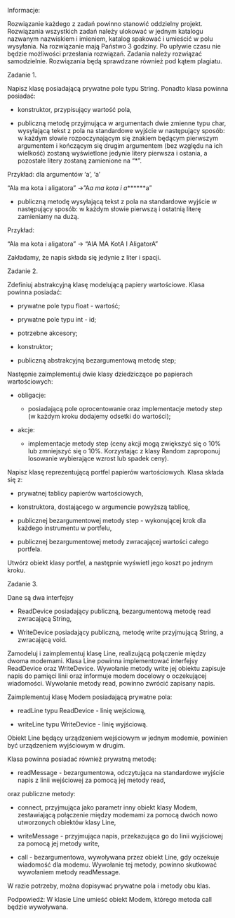 Informacje:

Rozwiązanie każdego z zadań powinno stanowić oddzielny projekt. Rozwiązania wszystkich zadań należy ulokować w jednym katalogu nazwanym nazwiskiem i imieniem, katalog spakować i umieścić w polu wysyłania. Na rozwiązanie mają Państwo 3 godziny. Po upływie czasu nie będzie możliwości przesłania rozwiązań. Zadania należy rozwiązać samodzielnie. Rozwiązania będą sprawdzane również pod kątem plagiatu.

 

Zadanie 1.

Napisz klasę posiadającą prywatne pole typu String. Ponadto klasa powinna posiadać:

- konstruktor, przypisujący wartość pola,

- publiczną metodę przyjmująca w argumentach dwie zmienne typu char,  wysyłającą tekst z pola na standardowe wyjście w następujący sposób: w każdym słowie rozpoczynającym się znakiem będącym pierwszym argumentem  i kończącym się drugim argumentem (bez względu na ich wielkość) zostaną wyświetlone jedynie litery pierwsza i ostania, a pozostałe litery zostaną zamienione na “*”. 

Przykład: dla argumentów ‘a’, ‘a’

“Ala ma kota i aligatora” ->”A*a ma kota i a*******a”

- publiczną metodę wysyłającą tekst z pola na standardowe wyjście w następujący sposób: w każdym słowie pierwszą i ostatnią literę zamieniamy na dużą.

Przykład: 

“Ala ma kota i aligatora” -> “AlA MA KotA I AligatorA”

Zakładamy, że napis składa się jedynie z liter i spacji.

 

Zadanie 2.

Zdefiniuj abstrakcyjną klasę modelującą papiery wartościowe. Klasa powinna posiadać:

- prywatne pole typu float - wartość;

- prywatne pole typu int - id;

- potrzebne akcesory;

- konstruktor;

- publiczną abstrakcyjną bezargumentową metodę step; 

Następnie zaimplementuj dwie klasy dziedziczące po papierach wartościowych:

- obligacje:

  - posiadającą pole oprocentowanie oraz implementacje metody step (w każdym kroku dodajemy odsetki do wartości);

- akcje:

  - implementacje metody step (ceny akcji mogą zwiększyć się o 10% lub zmniejszyć się o 10%. Korzystając z klasy Random zaproponuj losowanie wybierające wzrost lub spadek ceny).

Napisz klasę reprezentującą portfel papierów wartościowych. Klasa składa się z:

- prywatnej tablicy papierów wartościowych,

- konstruktora, dostającego w argumencie powyższą tablicę,

- publicznej bezargumentowej metody step - wykonującej krok dla każdego instrumentu w portfelu,

- publicznej bezargumentowej metody zwracającej wartości całego portfela.

Utwórz obiekt klasy portfel, a następnie wyświetl jego koszt po jednym kroku.

 

Zadanie 3.

Dane są dwa interfejsy

- ReadDevice posiadający publiczną, bezargumentową metodę read zwracającą String,

- WriteDevice posiadający publiczną, metodę write przyjmującą String, a zwracającą void.

 

Zamodeluj i zaimplementuj klasę Line, realizującą połączenie między dwoma modemami. Klasa Line powinna implementować interfejsy ReadDevice oraz WriteDevice. Wywołanie metody write jej obiektu zapisuje napis do pamięci linii oraz informuje modem docelowy o oczekującej wiadomości. Wywołanie metody read, powinno zwrócić zapisany napis.

 

Zaimplementuj klasę Modem posiadającą prywatne pola:

- readLine typu ReadDevice - linię wejściową,

- writeLine typu WriteDevice - linię wyjściową.

Obiekt Line będący urządzeniem wejściowym w jednym modemie, powinien być urządzeniem wyjściowym w drugim.

Klasa powinna posiadać również prywatną metodę:

- readMessage - bezargumentowa, odczytująca na standardowe wyjście napis z linii wejściowej za pomocą jej metody read,

oraz publiczne metody:

- connect, przyjmująca jako parametr inny obiekt klasy Modem, zestawiającą połączenie między modemami za pomocą dwóch nowo utworzonych obiektów klasy Line,

- writeMessage - przyjmująca napis, przekazująca go do linii wyjściowej za pomocą jej metody write,

- call - bezargumentowa, wywoływana przez obiekt Line, gdy oczekuje wiadomość dla modemu. Wywołanie tej metody, powinno skutkować wywołaniem metody readMessage.

 

W razie potrzeby, można dopisywać prywatne pola i metody obu klas. 

 

Podpowiedź: W klasie Line umieść obiekt Modem, którego metoda call będzie wywoływana.
